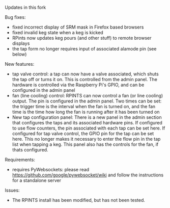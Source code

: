 Updates in this fork

Bug fixes:

* fixed incorrect display of SRM mask in Firefox based browsers
* fixed invalid keg state when a keg is kicked
* RPints now updates keg pours (and other stuff) to remote browser displays
* the tap form no longer requires input of associated alamode pin (see below)

New features:
* tap valve control: a tap can now have a valve associated, which shuts the tap off or turns it on. This is controlled from the admin panel. The hardware is controlled via the Raspberry Pi's GPIO, and can be configured in the admin panel
* fan (line cooling) control: RPINTS can now control a fan (or line cooling) output. The pin is configured in the admin panel. Two times can be set: the trigger time is the interval when the fan is turned on, and the fan time is the time how long the fan is running after it has been turned on
* New tap configuration panel: There is a new panel in the admin section that configures the taps and its associated hardware pins. If configured to use flow counters, the pin associated with each tap can be set here. If configured for tap valve control, the GPIO pin for the tap can be set here. This no longer makes it necessary to enter the flow pin in the tap list when tapping a keg. This panel also has the controls for the fan, if thats configured.

Requirements:
* requires PyWebsockets: please read https://github.com/google/pywebsocket/wiki and follow the instructions for a standalone server

Issues:
* The RPINTS install has been modified, but has not been tested.
